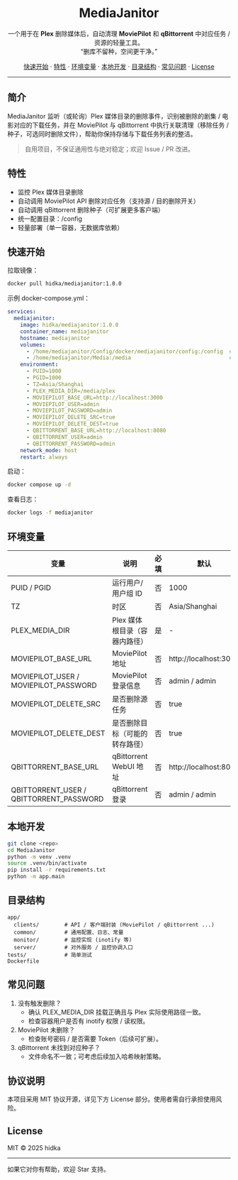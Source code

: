 <h1 align="center"><b>MediaJanitor</b></h1>

<p align="center">
一个用于在 <b>Plex</b> 删除媒体后，自动清理 <b>MoviePilot</b> 和 <b>qBittorrent</b> 中对应任务 / 资源的轻量工具。<br/>
“删库不留种，空间更干净。”
</p>

<p align="center">
<a href="#快速开始">快速开始</a> ·
<a href="#特性">特性</a> ·
<a href="#环境变量">环境变量</a> ·
<a href="#本地开发">本地开发</a> ·
<a href="#目录结构">目录结构</a> ·
<a href="#常见问题">常见问题</a> ·
<a href="#license">License</a>
</p>

---

## 简介
MediaJanitor 监听（或轮询）Plex 媒体目录的删除事件，识别被删除的剧集 / 电影对应的下载任务，并在 MoviePilot 与 qBittorrent 中执行关联清理（移除任务 / 种子，可选同时删除文件），帮助你保持存储与下载任务列表的整洁。

> 自用项目，不保证通用性与绝对稳定；欢迎 Issue / PR 改进。

## 特性
- 监控 Plex 媒体目录删除
- 自动调用 MoviePilot API 删除对应任务（支持源 / 目的删除开关）
- 自动调用 qBittorrent 删除种子（可扩展更多客户端）
- 统一配置目录：/config
- 轻量部署（单一容器，无数据库依赖）

## 快速开始

拉取镜像：

```bash
docker pull hidka/mediajanitor:1.0.0
```

示例 docker-compose.yml：

```yaml
services:
  mediajanitor:
    image: hidka/mediajanitor:1.0.0
    container_name: mediajanitor
    hostname: mediajanitor
    volumes:
      - /home/mediajanitor/Config/docker/mediajanitor/config:/config  # 配置 & 缓存
      - /home/mediajanitor/Media:/media                               # 媒体目录根
    environment:
      - PUID=1000
      - PGID=1000
      - TZ=Asia/Shanghai
      - PLEX_MEDIA_DIR=/media/plex
      - MOVIEPILOT_BASE_URL=http://localhost:3000
      - MOVIEPILOT_USER=admin
      - MOVIEPILOT_PASSWORD=admin
      - MOVIEPILOT_DELETE_SRC=true
      - MOVIEPILOT_DELETE_DEST=true
      - QBITTORRENT_BASE_URL=http://localhost:8080
      - QBITTORRENT_USER=admin
      - QBITTORRENT_PASSWORD=admin
    network_mode: host
    restart: always
```

启动：
```bash
docker compose up -d
```

查看日志：
```bash
docker logs -f mediajanitor
```

## 环境变量
| 变量 | 说明 | 必填 | 默认 |
| ---- | ---- | ---- | ---- |
| PUID / PGID | 运行用户/用户组 ID | 否 | 1000 |
| TZ | 时区 | 否 | Asia/Shanghai |
| PLEX_MEDIA_DIR | Plex 媒体根目录（容器内路径） | 是 | - |
| MOVIEPILOT_BASE_URL | MoviePilot 地址 | 否 | http://localhost:3000 |
| MOVIEPILOT_USER / MOVIEPILOT_PASSWORD | MoviePilot 登录信息 | 否 | admin / admin |
| MOVIEPILOT_DELETE_SRC | 是否删除源任务 | 否 | true |
| MOVIEPILOT_DELETE_DEST | 是否删除目标（可能的转存路径） | 否 | true |
| QBITTORRENT_BASE_URL | qBittorrent WebUI 地址 | 否 | http://localhost:8080 |
| QBITTORRENT_USER / QBITTORRENT_PASSWORD | qBittorrent 登录 | 否 | admin / admin |

## 本地开发
```bash
git clone <repo>
cd MediaJanitor
python -m venv .venv
source .venv/bin/activate
pip install -r requirements.txt
python -m app.main
```

## 目录结构
```
app/
  clients/        # API / 客户端封装 (MoviePilot / qBittorrent ...)
  common/         # 通用配置、日志、常量
  monitor/        # 监控实现 (inotify 等)
  server/         # 对外服务 / 监控协调入口
tests/            # 简单测试
Dockerfile
```

## 常见问题
1. 没有触发删除？
   - 确认 PLEX_MEDIA_DIR 挂载正确且与 Plex 实际使用路径一致。
   - 检查容器用户是否有 inotify 权限 / 读权限。
2. MoviePilot 未删除？
   - 检查账号密码 / 是否需要 Token（后续可扩展）。
3. qBittorrent 未找到对应种子？
   - 文件命名不一致；可考虑后续加入哈希映射策略。

## 协议说明
本项目采用 MIT 协议开源，详见下方 License 部分。使用者需自行承担使用风险。

## License
MIT © 2025 hidka

---
如果它对你有帮助，欢迎 Star 支持。